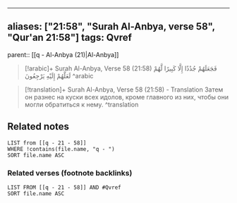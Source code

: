 
---
aliases: ["21:58", "Surah Al-Anbya, verse 58", "Qur'an 21:58"]
tags: Qvref
---

parent:: [[q - Al-Anbya (21)|Al-Anbya]]

> [!arabic]+ Surah Al-Anbya, Verse 58 (21:58)
> <span class="quran-arabic">فَجَعَلَهُمْ جُذَٰذًا إِلَّا كَبِيرًا لَّهُمْ لَعَلَّهُمْ إِلَيْهِ يَرْجِعُونَ</span>
^arabic

> [!translation]+ Surah Al-Anbya, Verse 58 (21:58) - Translation
> Затем он разнес на куски всех идолов, кроме главного из них, чтобы они могли обратиться к нему.
^translation



## Related notes
```dataview
LIST from [[q - 21 - 58]]
WHERE !contains(file.name, "q - ")
SORT file.name ASC
```

### Related verses (footnote backlinks)
```dataview
LIST FROM [[q - 21 - 58]] AND #Qvref
SORT file.name ASC
```

